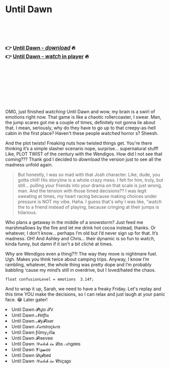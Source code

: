 <h1>Until Dawn</h1>

<br><br><br>

<h3>👉 <a href="https://Gunarajs-stergepelec1988.github.io/fqadotfdmu/">Until Dawn - 𝘥𝘰𝘸𝘯𝘭𝘰𝘢𝘥</a> 🔥<br>
👉 <a href="https://Gunarajs-stergepelec1988.github.io/fqadotfdmu/">Until Dawn - 𝘸𝘢𝘵𝘤𝘩 in player</a> 🔥
</h3>



<br><br><br><br><br><br><br>


OMG, just finished 𝘸𝘢𝘵𝘤𝘩𝘪𝘯𝘨 Until Dawn and wow, my brain is a swirl of emotions right now. That game is like a chaotic rollercoaster, I swear. Man, the jump scares got me a couple of times, definitely not gonna lie about that. I mean, seriously, why do they have to go up to that creepy-as-hell cabin in the first place? Haven't these people 𝘸𝘢𝘵𝘤𝘩𝘦𝘥 horror  s? Sheesh.

And the plot twists! Freaking nuts how twisted things get. You're there thinking it’s a simple slasher scenario nope, surprise... supernatural stuff! Like, PLOT TWIST of the century with the Wendigos. How did I not see that coming??? Thank god I decided to 𝘥𝘰𝘸𝘯𝘭𝘰𝘢𝘥 the   version just to see all the madness unfold again. 

> But honestly, I was so mad with that Josh character. Like, dude, you gotta chill! His storyline is a whole crazy mess. I felt for him, truly, but still... pulling your friends into your drama on that scale is just wrong, man. And the tension with those timed decisions?? I was legit sweating at times, my heart racing because making choices under pressure is NOT my vibe. Haha. I guess that's why I was like, “𝘸𝘢𝘵𝘤𝘩 the   to a friend instead of playing, because cringing at their jumps is hilarious.

Who plans a getaway in the middle of a snowstorm? Just feed me marshmallows by the fire and let me drink hot cocoa instead, thanks. Or whatever, I don’t know… perhaps I’m old but I’d never sign up for that. It’s madness. OH! And Ashley and Chris... their dynamic is so fun to 𝘸𝘢𝘵𝘤𝘩, kinda funny, but damn if it isn't a bit cliché at times.

Why are Wendigos even a thing??! The way they move is nightmare fuel. Ugh. Makes you think twice about camping trips. Anyway, I know I’m rambling, whatever, the whole thing was pretty dope and I’m probably babbling ‘cause my mind’s still in overdrive, but I loved/hated the chaos.

```
float confusionLevel = emotions  3.14f; 
```

And to wrap it up, Sarah, we need to have a freaky Friday. Let's replay and this time YOU make the decisions, so I can relax and just laugh at your panic face. 😂 Later gater!

<li>Until Dawn 𝓟𝗅ų𝗍𝗈 𝓣𝖵</li>
<li>Until Dawn 𝓝𝖾𝗍ƒ𝗅𝗂𝗑</li>
<li>Until Dawn 𝓜𝗒𝓕𝗅𝗂𝗑𝖾𝗋</li>
<li>Until Dawn 𝒯𝒶𝗆𝗂𝗅𝗋𝗈ç𝗄𝑒𝗋𝗌</li>
<li>Until Dawn ƒ𝗂𝗅𝗆𝗒𝓏𝗂𝗅𝗅𝖆</li>
<li>Until Dawn 𝓕𝗋𝖾𝖾ν𝖾𝖾</li>
<li>Until Dawn 𝒲𝒶𝓉𝒸𝒽 𝒾𝓃 𝓛𝗈𝗌 𝒜𝗇𝗀𝖾𝗅𝖾𝗌</li>
<li>Until Dawn 𝓥ų𝓶𝗈𝗈</li>
<li>Until Dawn 𝓓ų𝓫𝖻𝖾𝖽</li>
<li>Until Dawn 𝒲𝒶𝓉𝒸𝒽 𝒾𝓃 𝓒𝗁𝗂ç𝖺𝗀𝗈</li>

